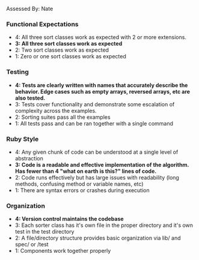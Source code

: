 Assessed By: Nate

### Functional Expectations

* 4: All three sort classes work as expected with 2 or more extensions.
* **3: All three sort classes work as expected**
* 2: Two sort classes work as expected
* 1: Zero or one sort classes work as expected

### Testing

* **4: Tests are clearly written with names that accurately describe the behavior. Edge cases
such as empty arrays, reversed arrays, etc are also tested.**
* 3: Tests cover functionality and demonstrate some escalation of complexity across the examples.
* 2: Sorting suites pass all the examples
* 1: All tests pass and can be ran together with a single command

### Ruby Style

* 4: Any given chunk of code can be understood at a single level of abstraction
* **3: Code is a readable and effective implementation of the algorithm. Has fewer than 4 "what on earth is this?" lines of code.**
* 2: Code runs effectively but has large issues with readability (long methods, confusing
method or variable names, etc)
* 1: There are syntax errors or crashes during execution

### Organization

* **4: Version control maintains the codebase**
* 3: Each sorter class has it's own file in the proper directory and it's own test in the test directory
* 2: A file/directory structure provides basic organization via lib/ and spec/ or /test
* 1: Components work together properly
